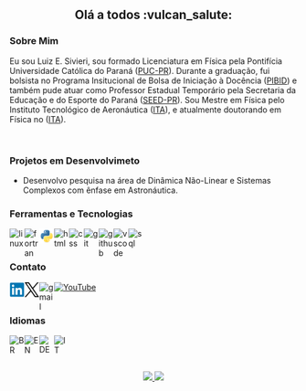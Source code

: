 <h2 align="center"><b>Olá a todos :vulcan_salute:</b></h2>

<h3 align="left"><b> Sobre Mim </b></h3>

Eu sou Luiz E. Sivieri, sou formado Licenciatura em Física pela Pontifícia Universidade Católica do Paraná ([PUC-PR]). Durante a graduação, fui bolsista no Programa Insitucional de Bolsa de Iniciação à Docência ([PIBID]) e também pude atuar como Professor Estadual Temporário pela Secretaria da Educação e do Esporte do Paraná ([SEED-PR]). Sou Mestre em Física pelo Instituto Tecnológico de Aeronáutica ([ITA]), e atualmente doutorando em Física no ([ITA]).

<br/>

### Projetos em Desenvolvimeto

* Desenvolvo pesquisa na área de Dinâmica Não-Linear e Sistemas Complexos com ênfase em Astronáutica.

### Ferramentas e Tecnologias

<img align="left" alt="linux" width="26px" src="https://upload.wikimedia.org/wikipedia/commons/8/86/TUX-G2-SVG.svg"/></img>
<img align="left" alt="fortran" width="26px" src="https://upload.wikimedia.org/wikipedia/commons/thumb/b/b8/Fortran_logo.svg/120px-Fortran_logo.svg.png" /></img>
<img align="left" alt="python" width="26px" src="https://raw.githubusercontent.com/devicons/devicon/master/icons/python/python-original.svg" /></img>
<img align="left" alt="html" width="26px" src="https://cdn.jsdelivr.net/gh/devicons/devicon/icons/html5/html5-original.svg"/></img>
<img align="left" alt="css" width="26px" src="https://cdn.jsdelivr.net/gh/devicons/devicon/icons/css3/css3-original.svg"/></img>
<img align="left" alt="git" width="26px" src="https://cdn.jsdelivr.net/gh/devicons/devicon/icons/git/git-original.svg"/></img>
<img align="left" alt="github" width="26px" src="https://cdn.jsdelivr.net/gh/devicons/devicon/icons/github/github-original.svg"/></img>
<img align="left" alt="vscode" width="26px" src="https://upload.wikimedia.org/wikipedia/commons/thumb/2/2d/Visual_Studio_Code_1.18_icon.svg/64px-Visual_Studio_Code_1.18_icon.svg.png" /></img>
<img align="left" alt="sql" width="26px" src="https://cdn-icons-png.flaticon.com/128/4248/4248443.png"/></img>
<br>
<br>

### Contato


[<img align="left" alt="linkedin" width="26px" src="https://raw.githubusercontent.com/devicons/devicon/master/icons/linkedin/linkedin-original.svg" />][linkedin]
[<img align="left" alt="twitter" width="26px" src="https://raw.githubusercontent.com/devicons/devicon/master/icons/twitter/twitter-original.svg" />][twitter]
[<img align="left" alt="gmail" width="26px" src="https://upload.wikimedia.org/wikipedia/commons/7/7e/Gmail_icon_%282020%29.svg" />][gmail]
[<img aling="left" alt="YouTube" width="26px" src="https://cdn-icons-png.flaticon.com/128/1384/1384060.png"/>][YouTube]
<br>
<br>

### Idiomas
<img align="left" alt="BR" width="26px" src="https://freesvg.org/img/1534709199.png"/></img>
<img align="left" alt="EN" width="26px" src="https://freesvg.org/img/US-UK_Flag.png" /></img>
<img align="left" alt="DE" width="26px" src="https://freesvg.org/img/Flag_of_Germany.png"/></img>
<img align="left" alt="IT" width="26px" src="https://freesvg.org/img/italian-flag.png"/></img>


<br>
<br>

##
<p>
<div align="center">
    <a href="https://github.com/lesivieri">
    <img height="150em" src="https://github-readme-stats.vercel.app/api?username=lesivieri&show_icons=true&theme=github_dark&include_all_commits=true&count_private=true"/>
    <img height="150em" src="https://github-readme-stats.vercel.app/api/top-langs/?username=lesivieri&layout=compact&langs_count=7&theme=github_dark"/>
</div>
</p>


<!-- SITES -->
[website]: https://www.alura.com.br/
[instagram]: https://www.instagram.com/cienciaprogramacao/
[YouTube]: https://www.youtube.com/@CienciaProgramacao
[twitter]: https://twitter.com/LuizSivieri
[linkedin]: https://www.linkedin.com/in/luiz-eduardo-sivieri-371bab188/
[ITA]: https://www.pgfis.ita.br/pt/
[PUC-PR]: https://www.pucpr.br/cursos-graduacao/fisica/
[PIBID]: http://portal.mec.gov.br/pibid
[SEED-PR]: https://www.educacao.pr.gov.br/
[gmail]: mailto:lesivieri.dev@gmail.com
[UNIFEOB-UNIVAP]: https://ead.univap.br/cursos-graduacao/analise-e-desenvolvimento-de-sistemas-ead

<!-- Idiomas -->
[BR]: https://github.com/lesivieri
[EN]: https://github.com/lesivieri/lesivieri/blob/main/English.md

<!-- Projetos -->
[Física]: https://lesivieri.github.io/fisem/Fis-EM
